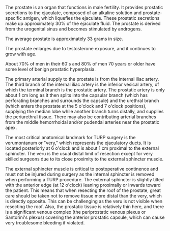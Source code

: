 The prostate is an organ that functions in male fertility. It provides prostatic secretions to the ejaculate, composed of an alkaline solution and prostate-specific antigen, which liquefies the ejaculate. These prostatic secretions make up approximately 30% of the ejaculate fluid. The prostate is derived from the urogenital sinus and becomes stimulated by androgens.

The average prostate is approximately 33 grams in size.

The prostate enlarges due to testosterone exposure, and it continues to grow with age.

About 70% of men in their 60's and 80% of men 70 years or older have some level of benign prostatic hyperplasia.

The primary arterial supply to the prostate is from the internal iliac artery. The third branch of the internal iliac artery is the inferior vesical artery, of which the terminal branch is the prostatic artery. The prostatic artery is only about 1 cm long as it then splits into the capsular branch (which has perforating branches and surrounds the capsule) and the urethral branch (which enters the prostate at the 5 o'clock and 7 o'clock positions), supplying the median lobe while another branch turns distally, and supplies the periurethral tissue. There may also be contributing arterial branches from the middle hemorrhoidal and/or pudendal arteries near the prostatic apex.

The most critical anatomical landmark for TURP surgery is the verumontanum or "very," which represents the ejaculatory ducts. It is located posteriorly at 6 o'clock and is about 1 cm proximal to the external sphincter. The veru is the usual distal limit of resection except for very skilled surgeons due to its close proximity to the external sphincter muscle.

The external sphincter muscle is critical to postoperative continence and must not be injured during surgery as the internal sphincter is removed when performing a TURP procedure. The external sphincter is slightly tilted with the anterior edge (at 12 o'clock) leaning proximally or inwards toward the patient. This means that when resecting the roof of the prostate, great care should be taken not to remove tissue more distal than the very, which is directly opposite. This can be challenging as the veru is not visible when resecting the roof. Also, the prostatic tissue is relatively thin here, and there is a significant venous complex (the periprostatic venous plexus or Santorini's plexus) covering the anterior prostatic capsule, which can cause very troublesome bleeding if violated.
